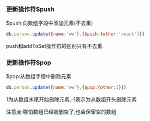 ### 更新操作符$push

$push:向数组字段中添加元素(不去重)

```javascript
db.person.update({name:'ww'},{$push:{other:'react'}})
```

push和addToSet操作符的区别只有不去重.

### 更新操作符$pop

$pop:从数组字段中删除元素

```javascript
db.person.update({name:'ww'},{$pop:{other:1}})
```

1为从数组末尾开始删除元素,-1表示为从数组开头删除元素

注意点:哪怕数组已经被删空了,也会保留空的数组
